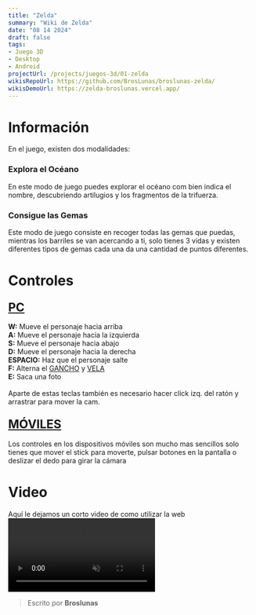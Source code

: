 ```yaml
---
title: "Zelda"
summary: "Wiki de Zelda"
date: "08 14 2024"
draft: false
tags:
- Juego 3D
- Desktop
- Android
projectUrl: /projects/juegos-3d/01-zelda
wikisRepoUrl: https://github.com/BrosLunas/broslunas-zelda/
wikisDemoUrl: https://zelda-broslunas.vercel.app/
---
```


# Información
En el juego, existen dos modalidades:

### Explora el Océano
En este modo de juego puedes explorar el océano com bien indica el nombre, descubriendo artilugios y los fragmentos de la trifuerza.
### Consigue las Gemas
Este modo de juego consiste en recoger todas las gemas que puedas, mientras los barriles se van acercando a ti, solo tienes 3 vidas y existen diferentes tipos de gemas cada una da una cantidad de puntos diferentes.

# Controles

### <b style="font-size:x-large; "><u>PC</u></b> <br>
<b>W:</b> Mueve el personaje hacia arriba <br>
<b>A:</b> Mueve el personaje hacia la izquierda <br>
<b>S:</b> Mueve el personaje hacia abajo <br>
<b>D:</b> Mueve el personaje hacia la derecha <br>
<b>ESPACIO:</b> Haz que el personaje salte <br>
<b>F:</b> Alterna el <u>GANCHO</u> y <u>VELA</u> <br>
<b>E:</b> Saca una foto <br> <br>
Aparte de estas teclas también es necesario hacer click izq. del ratón y arrastrar para mover la cam.

### <b style="font-size:x-large; "><u>MÓVILES</u></b> <br>
Los controles en los dispositivos móviles son mucho mas sencillos solo tienes que mover el stick para moverte, pulsar botones en la pantalla o deslizar el dedo para girar la cámara


# Video
Aquí le dejamos un corto video de como utilizar la web
<video class="container video" controls muted>
    <source src="/assets/video/gameplay/zelda.mp4" type="video/mp4">
</video>

> Escrito por **Broslunas**
